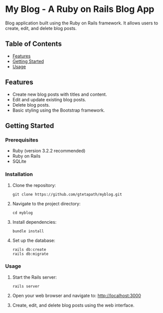 
# My Blog - A Ruby on Rails Blog App

Blog application built using the Ruby on Rails framework. It allows users to create, edit, and delete blog posts.

## Table of Contents

- [Features](#features)
- [Getting Started](#getting-started)
- [Usage](#usage)

## Features

- Create new blog posts with titles and content.
- Edit and update existing blog posts.
- Delete blog posts.
- Basic styling using the Bootstrap framework.

## Getting Started

### Prerequisites

- Ruby (version 3.2.2 recommended)
- Ruby on Rails
- SQLite

### Installation

1. Clone the repository:

   ```
   git clone https://github.com/gtetapath/myblog.git
   ```

2. Navigate to the project directory:

   ```
   cd myblog
   ```

3. Install dependencies:

   ```
   bundle install
   ```

4. Set up the database:

   ```
   rails db:create
   rails db:migrate
   ```

### Usage

1. Start the Rails server:

   ```
   rails server
   ```

2. Open your web browser and navigate to: <http://localhost:3000>

3. Create, edit, and delete blog posts using the web interface.